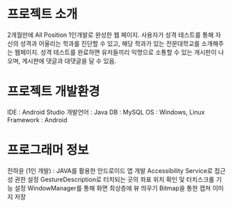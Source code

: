 # 프로젝트 소개
2개월만에 All Position 1인개발로 완성한 웹 페이지.
사용자가 성격 테스트를 통해 자신의 성격과 어울리는 학과를 진단할 수 있고, 해당 학과가 있는 전문대학교를 소개해주는 웹페이지.
성격 테스트를 완료하면 유저들끼리 익명으로 소통할 수 있는 게시판이 나오며, 게시판에 댓글과 대댓글을 달 수 있음.

# 프로젝트 개발환경
IDE : Android Studio
개발언어 : Java
DB : MySQL
OS : Windows, Linux
Framework : Android

# 프로그래머 정보
전하윤 (1인 개발) :
JAVA를 활용한 안드로이드 앱 개발
Accessibility Service로 접근성 권한 설정
GestureDescription로 터치되는 곳의 좌표 위치 확인 및 터치스크롤 기능 설정
WindowManager를 통해 화면 최상층에 뷰 띄우기
Bitmap을 통한 캡쳐 이미지 저장
